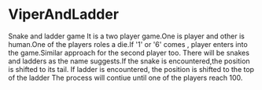 # ViperAndLadder
Snake and ladder game
It is a two player game.One is player and other is human.One of the players roles a die.If '1' or '6' comes , player enters into the game.Similar approach for the second player too. 
There will be snakes and ladders as the name suggests.If the snake is encountered,the position is shifted to its tail. 
If ladder is encountered, the position is shifted to the top of the ladder
The process will contiue until one of the players reach 100.
